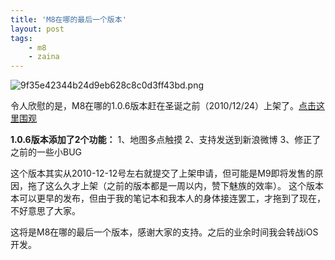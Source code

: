 ```yaml
---
title: 'M8在哪的最后一个版本'
layout: post
tags:
    - m8
    - zaina
---
```


![9f35e42344b24d9eb628c8c0d3ff43bd.png](http://static.meizu.com/fileserver/app_icon/23/9f35e42344b24d9eb628c8c0d3ff43bd.png)

令人欣慰的是，M8在哪的1.0.6版本赶在圣诞之前（2010/12/24）上架了。[点击这里围观](http://developer.meizu.com/view/app-view.jsp?vid=160001)

**1.0.6版本添加了2个功能：**
1、地图多点触摸
2、支持发送到新浪微博
3、修正了之前的一些小BUG

这个版本其实从2010-12-12号左右就提交了上架申请，但可能是M9即将发售的原因，拖了这么久才上架（之前的版本都是一周以内，赞下魅族的效率）。
这个版本本可以更早的发布，但由于我的笔记本和我本人的身体接连罢工，才拖到了现在，不好意思了大家。

这将是M8在哪的最后一个版本，感谢大家的支持。之后的业余时间我会转战iOS开发。